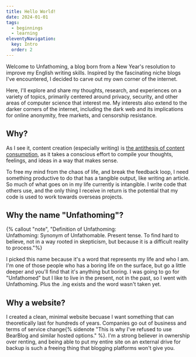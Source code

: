```yaml
---
title: Hello World!
date: 2024-01-01
tags:
  - beginnings
  - learning
eleventyNavigation:
  key: Intro
  order: 2
---
```

Welcome to Unfathoming, a blog born from a New Year's resolution to improve my English writing skills. Inspired by the fascinating niche blogs I've encountered, I decided to carve out my own corner of the internet.

Here, I'll explore and share my thoughts, research, and experiences on a variety of topics, primarily centered around privacy, security, and other areas of computer science that interest me. My interests also extend to the darker corners of the internet, including the dark web and its implications for online anonymity, free markets, and censorship resistance.

## Why?
As I see it, content creation (especially writing) is [the antithesis of content consumption](/archive/2024/the-antithesis-of-content-consumption), as it takes a conscious effort to compile your thoughts, feelings, and ideas in a way that makes sense.

To free my mind from the chaos of life, and break the feedback loop, I need something productive to do that has a tangible output, like writing an article. So much of what goes on in my life currently is intangible. I write code that others use, and the only thing I receive in return is the potential that my code is used to work towards overseas projects.

## Why the name "Unfathoming"?
{% callout "note", "Definition of Unfathoming:<br>Unfathoming: Synonym of Unfathomable. Present tense. To find hard to believe, not in a way rooted in skepticism, but because it is a difficult reality to process."%}

I picked this name because it's a word that represents my life and who I am. I'm one of those people who has a boring life on the surface, but go a little deeper and you'll find that it's anything but boring. I was going to go for "Unfathomed" but I like to live in the present, not in the past, so I went with Unfathoming. Plus the .ing exists and the word wasn't taken yet.

## Why a website?
I created a clean, minimal website becuase I want something that can theoretically last for hundreds of years. Companies go out of business and terms of service change{% sidenote "This is why I've refused to use BearBlog and similar hosted options." %}. I'm a strong believer in ownership over renting, and being able to put my entire site on an external drive for backup is such a freeing thing that blogging platforms won't give you.